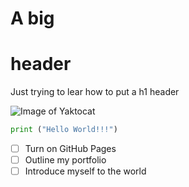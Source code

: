 # A big <h1> header
Just trying to lear how to put a h1 header

![Image of Yaktocat](https://octodex.github.com/images/yaktocat.png)

``` python
print ("Hello World!!!")
```

- [ ] Turn on GitHub Pages
- [ ] Outline my portfolio
- [ ] Introduce myself to the world
